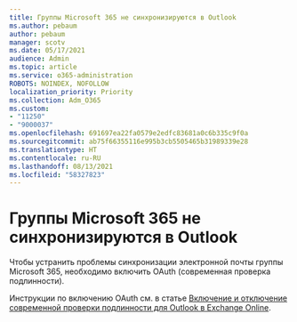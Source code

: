 ```yaml
---
title: Группы Microsoft 365 не синхронизируются в Outlook
ms.author: pebaum
author: pebaum
manager: scotv
ms.date: 05/17/2021
audience: Admin
ms.topic: article
ms.service: o365-administration
ROBOTS: NOINDEX, NOFOLLOW
localization_priority: Priority
ms.collection: Adm_O365
ms.custom:
- "11250"
- "9000037"
ms.openlocfilehash: 691697ea22fa0579e2edfc83681a0c6b335c9f0a
ms.sourcegitcommit: ab75f66355116e995b3cb5505465b31989339e28
ms.translationtype: HT
ms.contentlocale: ru-RU
ms.lasthandoff: 08/13/2021
ms.locfileid: "58327823"
---
```

# <a name="microsoft-365-groups-not-synching-in-outlook"></a>Группы Microsoft 365 не синхронизируются в Outlook

Чтобы устранить проблемы синхронизации электронной почты группы Microsoft 365, необходимо включить OAuth (современная проверка подлинности). 

Инструкции по включению OAuth см. в статье [Включение и отключение современной проверки подлинности для Outlook в Exchange Online](https://docs.microsoft.com/exchange/clients-and-mobile-in-exchange-online/enable-or-disable-modern-authentication-in-exchange-online).